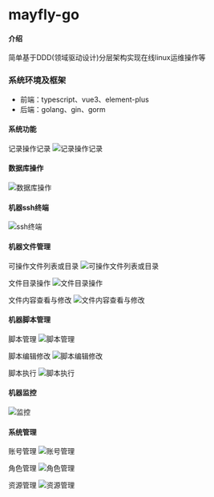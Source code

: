 # mayfly-go

#### 介绍
简单基于DDD(领域驱动设计)分层架构实现在线linux运维操作等

### 系统环境及框架
- 前端：typescript、vue3、element-plus
- 后端：golang、gin、gorm

#### 系统功能

记录操作记录
![记录操作记录](https://images.gitee.com/uploads/images/2021/0508/204608_83ef7c33_1240250.png "屏幕截图.png")

#### 数据库操作

![数据库操作](https://images.gitee.com/uploads/images/2021/0607/173807_62a07cda_1240250.png "屏幕截图.png")

#### 机器ssh终端
![ssh终端](https://images.gitee.com/uploads/images/2021/0607/173245_e2e1e89a_1240250.png "屏幕截图.png")

#### 机器文件管理

可操作文件列表或目录
![可操作文件列表或目录](https://images.gitee.com/uploads/images/2021/0508/174420_ce98f847_1240250.png "屏幕截图.png")

文件目录操作
![文件目录操作](https://images.gitee.com/uploads/images/2021/0508/174510_a54d6914_1240250.png "屏幕截图.png")

文件内容查看与修改
![文件内容查看与修改](https://images.gitee.com/uploads/images/2021/0607/173408_98728e08_1240250.png "屏幕截图.png")

#### 机器脚本管理
脚本管理
![脚本管理](https://images.gitee.com/uploads/images/2021/0508/174647_94e5d88b_1240250.png "屏幕截图.png")

脚本编辑修改
![脚本编辑修改](https://images.gitee.com/uploads/images/2021/0607/173634_27df37d2_1240250.png "屏幕截图.png")

脚本执行
![脚本执行](https://images.gitee.com/uploads/images/2021/0508/174846_728de79b_1240250.png "屏幕截图.png")

#### 机器监控
![监控](https://images.gitee.com/uploads/images/2021/0508/175506_111cfb68_1240250.png "屏幕截图.png")

#### 系统管理
账号管理
![账号管理](https://images.gitee.com/uploads/images/2021/0607/173919_a8d7dc18_1240250.png "屏幕截图.png")

角色管理
![角色管理](https://images.gitee.com/uploads/images/2021/0607/174028_3654fb28_1240250.png "屏幕截图.png")

资源管理
![资源管理](https://images.gitee.com/uploads/images/2021/0607/174436_e9e1535c_1240250.png "屏幕截图.png")